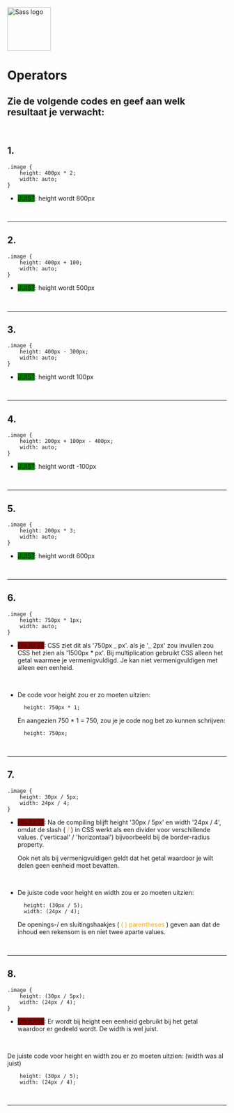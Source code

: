 <img src="../images/sass_logo.svg" alt="Sass logo" height="100" >

<br>

# Operators

## Zie de volgende codes en geef aan welk resultaat je verwacht:

<br>

## 1.

    .image {
        height: 400px * 2;
        width: auto;
    }

- <span style="background-color:green">JUIST</span>: height wordt 800px

<br><hr>

## 2.

    .image {
        height: 400px + 100;
        width: auto;
    }

- <span style="background-color:green">JUIST</span>: height wordt 500px

<br><hr>

## 3.

    .image {
        height: 400px - 300px;
        width: auto;
    }

- <span style="background-color:green">JUIST</span>: height wordt 100px

<br><hr>

## 4.

    .image {
        height: 200px + 100px - 400px;
        width: auto;
    }

- <span style="background-color:green">JUIST</span>: height wordt -100px

<br><hr>

## 5.

    .image {
        height: 200px * 3;
        width: auto;
    }

- <span style="background-color:green">JUIST</span>: height wordt 600px

<br><hr>

## 6.

    .image {
        height: 750px * 1px;
        width: auto;
    }

- <span style="background-color:darkred">ONJUIST</span>: CSS ziet dit als '750px _ px'.
  als je '_ 2px' zou invullen zou CSS het zien als '1500px \* px'. Bij multiplication gebruikt CSS alleen het getal waarmee je vermenigvuldigd. Je kan niet vermenigvuldigen met alleen een eenheid.

    <br>

- De code voor height zou er zo moeten uitzien:

        height: 750px * 1;

    En aangezien 750 * 1 = 750, zou je je code nog bet zo kunnen schrijven:

        height: 750px;

<br><hr>

## 7.

    .image {
        height: 30px / 5px;
        width: 24px / 4;
    }

- <span style="background-color:darkred">ONJUIST</span>: Na de compiling blijft height '30px / 5px' en width '24px / 4', omdat de slash ( <span style="color:orange">/</span> ) in CSS werkt als een divider voor verschillende values. ('verticaal' / 'horizontaal') bijvoorbeeld bij de border-radius property.

    Ook net als bij vermenigvuldigen geldt dat het getal waardoor je wilt delen geen eenheid moet bevatten.

    <br>

- De juiste code voor height en width zou er zo moeten uitzien:

        height: (30px / 5);
        width: (24px / 4);

    De openings-/ en sluitingshaakjes ( <span style="color:orange">( )</span>  <span style="color:orange">parentheses</span> ) geven aan dat de inhoud een rekensom is en niet twee aparte values.


<br><hr>

## 8.

    .image {
        height: (30px / 5px);
        width: (24px / 4);
    }

- <span style="background-color:darkred">ONJUIST</span>: Er wordt bij height een eenheid gebruikt bij het getal waardoor er gedeeld wordt. De width is wel juist.

    <br>

De juiste code voor height en width zou er zo moeten uitzien: (width was al juist)

        height: (30px / 5);
        width: (24px / 4);


<br><hr>
